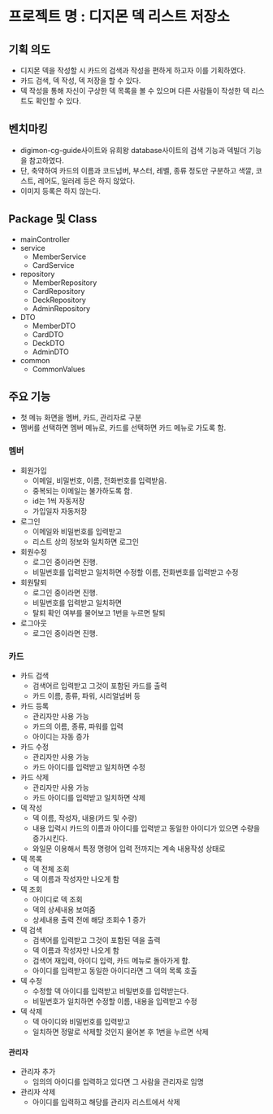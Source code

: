 # 프로젝트 명 : 디지몬 덱 리스트 저장소

## 기획 의도 
- 디지몬 덱을 작성할 시 카드의 검색과 작성을 편하게 하고자 이를 기획하였다.
- 카드 검색, 덱 작성, 덱 저장을 할 수 있다.
- 덱 작성을 통해 자신이 구상한 덱 목록을 볼 수 있으며 다른 사람들이 작성한 덱 리스트도 확인할 수 있다.

## 벤치마킹 
- digimon-cg-guide사이트와 유희왕 database사이트의 검색 기능과 덱빌더 기능을 참고하였다.
- 단, 축약하여 카드의 이름과 코드넘버, 부스터, 레벨, 종류 정도만 구분하고 색깔, 코스트, 레어도, 일러레 등은 하지 않았다.
- 이미지 등록은 하지 않는다.

## Package 및 Class
- mainController
- service
    - MemberService
    - CardService
- repository
    - MemberRepository
    - CardRepository
    - DeckRepository
    - AdminRepository
- DTO
    - MemberDTO
    - CardDTO
    - DeckDTO
    - AdminDTO
- common
    - CommonValues

## 주요 기능 
- 첫 메뉴 화면을 멤버, 카드, 관리자로 구분
- 멤버를 선택하면 멤버 메뉴로, 카드를 선택하면 카드 메뉴로 가도록 함.

### 멤버
- 회원가입
    - 이메일, 비밀번호, 이름, 전화번호를 입력받음.
    - 중복되는 이메일는 불가하도록 함.
    - id는 1씩 자동저장
    - 가입일자 자동저장
- 로그인
    - 이메일와 비밀번호를 입력받고
    - 리스트 상의 정보와 일치하면 로그인
- 회원수정
    - 로그인 중이라면 진행.
    - 비밀번호를 입력받고 일치하면 수정할 이름, 전화번호를 입력받고 수정
- 회원탈퇴
    - 로그인 중이라면 진행.
    - 비밀번호를 입력받고 일치하면
    - 탈퇴 확인 여부를 물어보고 1번을 누르면 탈퇴
- 로그아웃
    - 로그인 중이라면 진행.

### 카드
 - 카드 검색
    - 검색어르 입력받고 그것이 포함된 카드를 출력
    - 카드 이름, 종류, 파워, 시리얼넘버 등
- 카드 등록
    - 관리자만 사용 가능
    - 카드의 이름, 종류, 파워를 입력
    - 아이디는 자동 증가
 - 카드 수정
    - 관리자만 사용 가능
    - 카드 아이디를 입력받고 일치하면 수정
 - 카드 삭제
    - 관리자만 사용 가능
    - 카드 아이디를 입력받고 일치하면 삭제
 - 덱 작성
    - 덱 이름, 작성자, 내용(카드 및 수량)
    - 내용 입력시 카드의 이름과 아이디를 입력받고 동일한 아이디가 있으면 수량을 증가시킨다.
    - 와일문 이용해서 특정 명령어 입력 전까지는 계속 내용작성 상태로
 - 덱 목록
    - 덱 전체 조회
    - 덱 이름과 작성자만 나오게 함
 - 덱 조회
    - 아이디로 덱 조회
    - 덱의 상세내용 보여줌
    - 상세내용 출력 전에 해당 조회수 1 증가
 - 덱 검색
    - 검색어를 입력받고 그것이 포함된 덱을 출력
    - 덱 이름과 작성자만 나오게 함
    - 검색어 재입력, 아이디 입력, 카드 메뉴로 돌아가게 함.
    - 아이디를 입력받고 동일한 아이디라면 그 덱의 목록 호출
 - 덱 수정
    - 수정할 덱 아이디를 입력받고 비밀번호를 입력받는다.
    - 비밀번호가 일치하면 수정할 이름, 내용을 입력받고 수정
 - 덱 삭제
    - 덱 아이디와 비밀번호를 입력받고
    - 일치하면 정말로 삭제할 것인지 물어본 후 1번을 누르면 삭제
  
#### 관리자
 - 관리자 추가
    - 임의의 아이디를 입력하고 있다면 그 사람을 관리자로 임명
 - 관리자 삭제
    - 아이디를 입력하고 해당를 관리자 리스트에서 삭제

